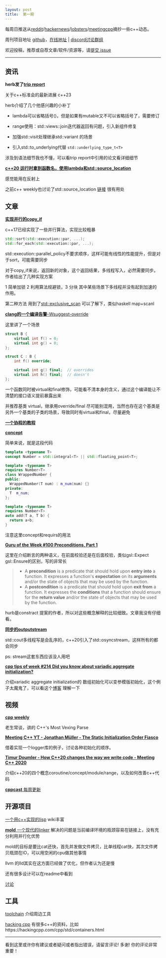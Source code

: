 ```yaml
---
layout: post
title:  第一期
---
```




每周日推送从[reddit](https://www.reddit.com/r/cpp/)/[hackernews](https://news.ycombinator.com/)/[lobsters](https://lobste.rs/)/[meetingcpp](https://www.meetingcpp.com/blog/blogroll/)摘抄一些c++动态。

周刊项目地址 [github](https://github.com/wanghenshui/cppweeklynews)，[在线地址](https://wanghenshui.github.io/cppweeklynews/) | [discord讨论群组](https://discord.gg/cZ9mXVPGx6)

欢迎投稿，推荐或自荐文章/软件/资源等，请[提交 issue](https://github.com/wanghenshui/cppweeklynews/issues)

---

## 资讯

**herb发了[trip report](https://herbsutter.com/2021/02/22/trip-report-winter-2021-iso-c-standards-meeting-virtual/)**

关于c++标准会的最新进展 c++23

herb介绍了几个他感兴趣的小补丁

- lambda可以省略括号()，但是如果有mutable又不可以省略括号了，需要修订
- range使用：std::views::join迭代器返回有问题，引入新组件修复
- 加强std::visit处理继承std::variant 的场景

- 引入std::to_underlying代替 `std::underlying_type_t<T>`

涉及到语法细节我也不懂，可以看trip report中引用的论文看详细细节



[**c++20 运行时拿到函数名，使用lambda和std::source_location**](https://www.reddit.com/r/cpp/comments/lp40ag/c20_gcc_trunk_getting_constexpr_usable_caller/)

感觉能用在反射上

之前c++ weekly也讨论了std::source_location  [链接](https://www.youtube.com/watch?v=TAS85xmNDEc) 很有用处





## 文章

[**实现并行的copy_if**](https://www.cppstories.com/2021/par-copyif/)

c++17已经实现了一些并行算法，实现比较粗暴

```c++
std::sort(std::execution::par, ...);
std::for_each(std::execution::par, ...);
```

 std::execution::parallel_policy不要求顺序，这样可能有线性的性能提升，但是对于sort，可能需要同步

对于copy_if来说，返回新的对象，这个返回结果，多线程写入，必然需要同步。作者给出了几种实现方案

1 简单加锁 2 利用算法规避锁，3 分块 其中某些场景下多线程并没有起到加速的作用。

第二种方法 用到了[std::exclusive_scan](https://zh.cppreference.com/w/cpp/algorithm/exclusive_scan) 可以了解下，类似haskell map+scanl



[**clang的一个编译告警**-Wsuggest-override](https://quuxplusone.github.io/blog/2021/02/19/virtual-final-silences-override-warning/)

这里讲了一个场景

```c++
struct B {
    virtual int f() = 0;
    virtual int g() = 0;
};

struct C : B {
    int f() override;

    virtual int g() final;  // overrides
    virtual int h() final;  // doesn't
};
```

一个函数同时被virtual和final修饰，可能看不清本身的含义，通过这个编译能让不清楚的接口语义提前暴露出来

并推荐基类 virtual，继承用override/final 尽可能别混用，当然也存在这个基类是另外一个基类的子类的场景，导致同时有virtual和final，尽量避免



[**一个协程的教程**](https://www.scs.stanford.edu/~dm/blog/c++-coroutines.html)



[**concept**](https://www.sandordargo.com/blog/2021/02/24/cpp-concepts-with-classes)

简单来说，就是这段代码

```c++
template <typename T>
concept Number = std::integral<T> || std::floating_point<T>;

template <typename T>
requires Number<T>
class WrappedNumber {
public:
  WrappedNumber(T num) : m_num(num) {}
private:
  T  m_num;
};

template <typename T>
requires Number<T>
auto add(T a, T b) {
  return a+b;
}

```

注意这里concept和requirs的用法



[**Guru of the Week #100  Preconditions, Part 1** ](https://herbsutter.com/2021/02/25/gotw-100-solution-preconditions-part-1-difficulty-8-10/)

这里在介绍断言的两种语义，在前面校验还是在后面校验，类似gsl::Expect gsl::Ensure的区别，写的非常长

> - A **precondition** is a predicate that should hold upon **entry into** a function. It expresses a function's **expectation** on its **arguments** and/or the state of objects that may be used by the function.
> - A **postcondition** is a predicate that should hold upon **exit from** a function. It expresses the **conditions** that a function should ensure for the **return value** and/or the state of objects that may be used by the function.

hurb是constract 提案的作者，所以对这些概念解释的比较细致。文章我没有仔细看。



[**同步的outputstream**](http://www.modernescpp.com/index.php/synchronized-outputstreams)

std::cout多线程写是会乱序的，c++20引入了std::osyncstream，这样所有的都会同步

ps: stream这套东西应该没人用吧



[**cpp tips of week #214  Did you know about variadic aggregate initialization?** ](https://github.com/QuantlabFinancial/cpp_tip_of_the_week/blob/master/214.md) 

介绍variadic aggregate initialization的 数组初始化可以变参模版初始化，这个例子太魔鬼了，可以看这个[博客](https://jgreitemann.github.io/2018/09/15/variadic-expansion-in-aggregate-initialization/) 理解一下



## 视频

[**cpp weekly**](https://www.youtube.com/watch?v=ByKf_foSlXY)

老生常谈，讲的 C++'s Most Vexing Parse 



[**Meeting C++ YT - Jonathan Müller - The Static Initialization Order Fiasco**](https://www.youtube.com/watch?v=6EOSRKMYCTc)

借着实现一个logger库的例子，讨论各种初始化的顺序。



[**Timur Doumler - How C++20 changes the way we write code - Meeting C++ 2020**](https://www.youtube.com/watch?v=VK-16tpFQVI)

介绍c++20的四个概念coroutine/concept/module/range，以及如何改善c++代码



[**cppcast** 每周更新](https://cppcast.libsyn.com/)



## 开源项目

[一个用c++实现的lisp](https://github.com/naver/lispe) wiki丰富



[**mold** 一个现代的linker](https://lobste.rs/s/t9gvtg/mold_modern_linker) 解决的问题是当前编译环境的瓶颈容易在链接上，没有充分利用并行化优势

mold的目标是要比cat还快，首先并发做文件拷贝，比单线程cat快，其次文件拷贝瓶颈在IO，可以用空闲的cpu做其他事情

llvm 的lld其实在这方面已经做了优化，但作者认为还是慢

还有很多设计可以在readme中看到

[讨论](https://lobste.rs/s/t9gvtg/mold_modern_linker)



## 工具

[toolchain](https://www.toolchains.net/) 介绍周边工具

[hacking cpp](https://hackingcpp.com) 有很多c++的资料，比如https://hackingcpp.com/cpp/std/containers.html



---

看到这里或许你有建议或者疑问或者指出错误，请留言评论! 多谢!  你的评论非常重要！

